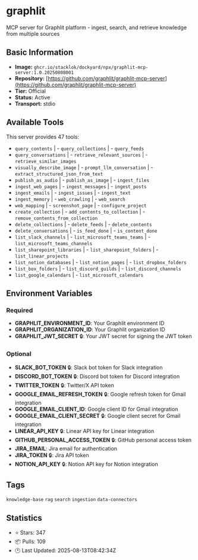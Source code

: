 # graphlit

MCP server for Graphlit platform - ingest, search, and retrieve knowledge from multiple sources

## Basic Information

- **Image:** `ghcr.io/stacklok/dockyard/npx/graphlit-mcp-server:1.0.20250808001`
- **Repository:** [https://github.com/graphlit/graphlit-mcp-server](https://github.com/graphlit/graphlit-mcp-server)
- **Tier:** Official
- **Status:** Active
- **Transport:** stdio

## Available Tools

This server provides 47 tools:

- `query_contents` | - `query_collections` | - `query_feeds`
- `query_conversations` | - `retrieve_relevant_sources` | - `retrieve_similar_images`
- `visually_describe_image` | - `prompt_llm_conversation` | - `extract_structured_json_from_text`
- `publish_as_audio` | - `publish_as_image` | - `ingest_files`
- `ingest_web_pages` | - `ingest_messages` | - `ingest_posts`
- `ingest_emails` | - `ingest_issues` | - `ingest_text`
- `ingest_memory` | - `web_crawling` | - `web_search`
- `web_mapping` | - `screenshot_page` | - `configure_project`
- `create_collection` | - `add_contents_to_collection` | - `remove_contents_from_collection`
- `delete_collections` | - `delete_feeds` | - `delete_contents`
- `delete_conversations` | - `is_feed_done` | - `is_content_done`
- `list_slack_channels` | - `list_microsoft_teams_teams` | - `list_microsoft_teams_channels`
- `list_sharepoint_libraries` | - `list_sharepoint_folders` | - `list_linear_projects`
- `list_notion_databases` | - `list_notion_pages` | - `list_dropbox_folders`
- `list_box_folders` | - `list_discord_guilds` | - `list_discord_channels`
- `list_google_calendars` | - `list_microsoft_calendars`

## Environment Variables

### Required

- **GRAPHLIT_ENVIRONMENT_ID**: Your Graphlit environment ID
- **GRAPHLIT_ORGANIZATION_ID**: Your Graphlit organization ID
- **GRAPHLIT_JWT_SECRET** 🔒: Your JWT secret for signing the JWT token

### Optional

- **SLACK_BOT_TOKEN** 🔒: Slack bot token for Slack integration
- **DISCORD_BOT_TOKEN** 🔒: Discord bot token for Discord integration
- **TWITTER_TOKEN** 🔒: Twitter/X API token
- **GOOGLE_EMAIL_REFRESH_TOKEN** 🔒: Google refresh token for Gmail integration
- **GOOGLE_EMAIL_CLIENT_ID**: Google client ID for Gmail integration
- **GOOGLE_EMAIL_CLIENT_SECRET** 🔒: Google client secret for Gmail integration
- **LINEAR_API_KEY** 🔒: Linear API key for Linear integration
- **GITHUB_PERSONAL_ACCESS_TOKEN** 🔒: GitHub personal access token
- **JIRA_EMAIL**: Jira email for authentication
- **JIRA_TOKEN** 🔒: Jira API token
- **NOTION_API_KEY** 🔒: Notion API key for Notion integration

## Tags

`knowledge-base` `rag` `search` `ingestion` `data-connectors` 

## Statistics

- ⭐ Stars: 347
- 📦 Pulls: 109
- 🕐 Last Updated: 2025-08-13T08:42:34Z
